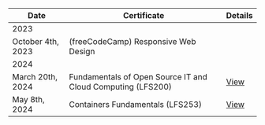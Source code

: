 | Date | Certificate | Details |
| --- | --- | --- |
| 2023 |  |  |
| October 4th, 2023 | (freeCodeCamp) Responsive Web Design | |
| 2024 | | |
| March 20th, 2024 | Fundamentals of Open Source IT and Cloud Computing (LFS200) | [View](https://ti-user-certificates.s3.amazonaws.com/e0df7fbf-a057-42af-8a1f-590912be5460/83e402d4-13fe-4029-8318-33d42b9d6f3e-thomas-lundy-5c31c3ad-e17c-4b44-bc40-4f1d8d642be2-certificate.pdf) |
| May 8th, 2024 | Containers Fundamentals (LFS253) | [View](https://ti-user-certificates.s3.amazonaws.com/e0df7fbf-a057-42af-8a1f-590912be5460/83e402d4-13fe-4029-8318-33d42b9d6f3e-thomas-lundy-d77db238-025c-491b-8065-6bf11a2aa372-certificate.pdf) |
